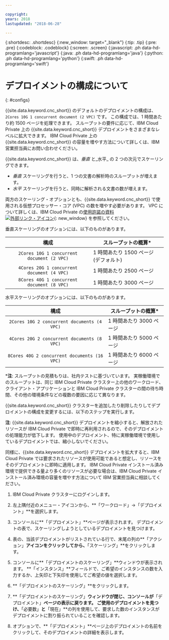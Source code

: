 ```yaml
---

copyright:
years: 2018
lastupdated: "2018-06-28"

---
```


{:shortdesc: .shortdesc}
{:new_window: target="_blank"}
{:tip: .tip}
{:pre: .pre}
{:codeblock: .codeblock}
{:screen: .screen}
{:javascript: .ph data-hd-programlang='javascript'}
{:java: .ph data-hd-programlang='java'}
{:python: .ph data-hd-programlang='python'}
{:swift: .ph data-hd-programlang='swift'}

# デプロイメントの構成について
{: #configs}

{{site.data.keyword.cnc_short}} のデフォルトのデプロイメントの構成は、`2Cores 10G 1 concurrent document (2 VPC)` です。 この構成では、1 時間あたり約 1500 ページを処理できます。 スループットの要件に応じて、IBM Cloud Private 上の {{site.data.keyword.cnc_short}} デプロイメントをさまざまなレベルに拡大できます。 IBM Cloud Private 上の {{site.data.keyword.cnc_short}} の容量を増やす方法について詳しくは、IBM 営業担当員にお問い合わせください。

{{site.data.keyword.cnc_short}} は、_垂直_ と_水平_ の 2 つの次元でスケーリングできます。

 - _垂直_ スケーリングを行うと、1 つの文書の解析時のスループットが増えます。
 - _水平_ スケーリングを行うと、同時に解析される文書の数が増えます。

両方のスケーリング・オプションとも、{{site.data.keyword.cnc_short}} で使用される仮想プロセッサー・コア (VPC) の数を増やす必要があります。 VPC について詳しくは、IBM Cloud Private の[使用許諾の資料 ![外部リンク・アイコン](../../icons/launch-glyph.svg "外部リンク・アイコン")](https://www.ibm.com/support/knowledgecenter/SSBS6K_2.1.0/manage_cluster/licensing.html){: new_window} を参照してください。

垂直スケーリングのオプションには、以下のものがあります。

| 構成                             |スループットの概算*         |
|:-----------------------------------------:|--------------------------------|
|`2Cores 10G 1 concurrent document (2 VPC)` |1 時間あたり 1500 ページ (デフォルト)   |
|`4Cores 20G 1 concurrent document (4 VPC)` |1 時間あたり 2500 ページ             |
|`8Cores 40G 1 concurrent document (8 VPC)` |1 時間あたり 3000 ページ             |

水平スケーリングのオプションには、以下のものがあります。

| 構成                               |スループットの概算*         |
|:-------------------------------------------:|--------------------------------|
|`2Cores 10G 2 concurrent documents (4 VPC)`  |1 時間あたり 3000 ページ             |
|`4Cores 20G 2 concurrent documents (8 VPC)`  |1 時間あたり 5000 ページ             |
|`8Cores 40G 2 concurrent documents (16 VPC)` |1 時間あたり 6000 ページ             |

\***注**: スループットの見積もりは、社内テストに基づいています。 実稼働環境でのスループットは、同じ IBM Cloud Private クラスター上の他のワークロード、クライアント・アプリケーションと IBM Cloud Private クラスターの間の待ち時間、その他の環境条件などの複数の要因に応じて異なります。

{{site.data.keyword.cnc_short}} クラスターを追加したり削除したりしてデプロイメントの構成を変更するには、以下のステップを実行します。

**注**: {{site.data.keyword.cnc_short}} デプロイメントを縮小すると、解放されたリソースが IBM Cloud Private で即時に再利用されるので、そのデプロイメントの処理能力が低下します。 使用中のデプロイメント、特に実稼働環境で使用しているデプロイメントでは、縮小しないでください。
	
同様に、{{site.data.keyword.cnc_short}} デプロイメントを拡大すると、IBM Cloud Private では要求されたリソースが使用可能であると想定し、リソースをそのデプロイメントに即時に適用します。 IBM Cloud Private インストール済み環境で提供できる量より多くのリソースが必要な場合は、IBM Cloud Private インストール済み環境の容量を増やす方法について IBM 営業担当員に相談してください。

  1. IBM Cloud Private クラスターにログインします。

  1. 左上隅付近のメニュー・アイコンから、**「ワークロード」->「デプロイメント」**を選択します。
  
  1. コンソールに**「デプロイメント」**ページが表示されます。 デプロイメントの表で、スケーリングしようとしているデプロイメントを見つけます。
  
  1. 表の、当該デプロイメントがリストされている行で、末尾の列の**「アクション」**アイコンをクリックしてから、**「スケーリング」**をクリックします。
  
  1. コンソールに**「デプロイメントのスケーリング」**ウィンドウが表示されます。 **「インスタンス」**フィールドで、ご希望のインスタンスの数を入力するか、上矢印と下矢印を使用してご希望の値を選択します。
  
  1. **「デプロイメントのスケーリング」**をクリックします。
  
  1. **「デプロイメントのスケーリング」**ウィンドウが閉じ、コンソールが**「デプロイメント」**ページの表示に戻ります。 ご使用のデプロイメントを見つけ、**「必要数」**と**「現在」**の列を使用して、要求した数のインスタンスがデプロイメントに割り振られていることを確認します。
  
  1. オプションで、**「デプロイメント」**ページ上のデプロイメントの名前をクリックして、そのデプロイメントの詳細を表示します。
  
  

